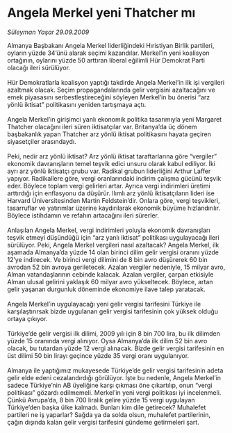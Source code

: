 # Angela Merkel yeni Thatcher mı

*Süleyman Yaşar 29.09.2009*

<div class="taraf_structure_2col_1zq">
<div class="margen_n">



 <p>Almanya Başbakanı Angela Merkel liderliğindeki Hıristiyan Birlik partileri, oyların yüzde 34’ünü alarak seçimi kazandılar. Merkel’in yeni koalisyon ortağının, oylarını yüzde 50 arttıran liberal eğilimli Hür Demokrat Parti olacağı ileri sürülüyor. <br/><br/>Hür Demokratlarla koalisyon yaptığı takdirde Angela Merkel’in ilk işi vergileri azaltmak olacak. Seçim propagandalarında gelir vergisini azaltacağını ve emek piyasasını serbestleştireceğini söyleyen Merkel’in bu önerisi “arz yönlü iktisat” politikasını yeniden tartışmaya açtı. <br/><br/>Angela Merkel’in girişimci yanlı ekonomik politika tasarımıyla yeni Margaret Thatcher olacağını ileri süren iktisatçılar var. Britanya’da üç dönem başbakanlık yapan Thatcher arz yönlü iktisat politikasını hayata geçiren siyasetçiler arasındaydı. <br/><br/>Peki, nedir arz yönlü iktisat? Arz yönlü iktisat taraftarlarına göre “vergiler” ekonomik davranışların temel teşvik edici unsuru olarak kabul ediliyor. İki ayrı arz yönlü iktisatçı grubu var. Radikal grubun liderliğini Arthur Laffer yapıyor. Radikallere göre, vergi oranlarındaki indirim çalışma gücünü teşvik eder. Böylece toplam vergi gelirleri artar. Ayrıca vergi indirimleri üretimi arttırdığı için enflasyonu da düşürür. Ilımlı arz yönlü iktisatçıların lideri ise Harvard Üniversitesinden Martin Feldstein’dir. Onlara göre, vergi teşvikleri, tasarruflar ve yatırımlar üzerine kaydırılarak ekonomik büyüme hızlandırılır. Böylece istihdamın ve refahın artacağını ileri sürerler. <br/><br/>Anlaşılan Angela Merkel, vergi indirimleri yoluyla ekonomik davranışları teşvik etmeyi düşündüğü için “arz yanlı iktisat” politikası uygulayacağı ileri sürülüyor. Peki, Angela Merkel vergileri nasıl azaltacak? Angela Merkel, ilk aşamada Almanya’da yüzde 14 olan birinci dilim gelir vergisi oranını yüzde 12’ye indirecek. Ve birinci vergi dilimini de 8 bin avro düşürerek 60 bin avrodan 52 bin avroya geriletecek. Azalan vergiler nedeniyle, 15 milyar avro, Alman vatandaşlarının cebinde kalacak. Azalan vergiler, çarpan etkisiyle Alman ulusal gelirini yaklaşık 60 milyar avro yükseltecek. Böylece, artan gelir yaşanan durgunluk döneminde ekonomiye ilave talep yaratacak. <br/><br/>Angela Merkel’in uygulayacağı yeni gelir vergisi tarifesini Türkiye ile karşılaştırırsak bizde uygulanan gelir vergisi tarifesinin çok yüksek olduğu ortaya çıkıyor. <br/><br/>Türkiye’de gelir vergisi ilk dilimi, 2009 yılı için 8 bin 700 lira, bu ilk dilimden yüzde 15 oranında vergi alınıyor. Oysa Almanya’da ilk dilim 52 bin avro olacak, bu tutardan yüzde 12 vergi alınacak. Bizde gelir vergisi tarifesinin en üst dilimi 50 bin lirayı geçince yüzde 35 vergi oranı uygulanıyor. <br/><br/>Almanya ile yaptığımız mukayesede Türkiye’de gelir vergisi tarifesinin adeta gelir elde edeni cezalandırdığı görülüyor. İşte bu nedenle, Angela Merkel’in sadece Türkiye’nin AB üyeliğine karşı çıkması öne çıkartılıp, onun “vergi politikası” gözardı edilmemeli. Merkel’in yeni vergi politikası iyi incelenmeli. Çünkü Avrupa’da, 8 bin 700 liralık gelire yüzde 15 vergi uygulayan Türkiye’den başka ülke kalmadı. Bunları kim dile getirecek? Muhalefet partileri ne iş yaparlar? Sağda ya da solda olsun, muhalefet partilerinin, çağın dışında kalan gelir vergisi tarifesini gündeme getirmeleri şart. </p>
<br/>
<br/>
<br/>



<br/>


<div id="taraf_not">
</div>

</div>


</div>
